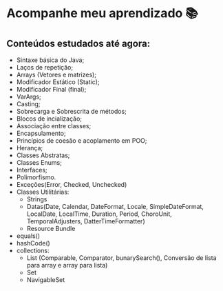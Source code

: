 # Acompanhe meu aprendizado 📚

## Conteúdos estudados até agora:
- Sintaxe básica do Java;
- Laços de repetição;
- Arrays (Vetores e matrizes);
- Modificador Estático (Static);
- Modificador Final (final);
- VarArgs;
- Casting;
- Sobrecarga e Sobrescrita de métodos;
- Blocos de incialização;
- Associação entre classes;
- Encapsulamento;
- Princípios de coesão e acoplamento em POO;
- Herança;
- Classes Abstratas;
- Classes Enums;
- Interfaces;
- Polimorfismo.
- Exceções(Error, Checked, Unchecked)
- Classes Utilitárias:
  * Strings
  * Datas(Date, Calendar, DateFormat, Locale, SimpleDateFormat, LocalDate, LocalTime, Duration, Period, ChoroUnit, TemporalAdjusters, DatterTimeFormatter)
  * Resource Bundle
- equals()
- hashCode() 
- collections:
  * List (Comparable, Comparator, bunarySearch(), Conversão de lista para array e array para lista)
  * Set
  * NavigableSet
  
